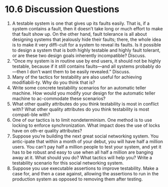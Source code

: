 10.6 Discussion Questions
===

1. A testable system is one that gives up its faults easily. That is, if a system contains a fault, then it doesn’t take long or much effort to make that fault show up. On the other hand, fault tolerance is all about designing systems that jealously hide their faults; there, the whole idea is to make it very diffi-cult for a system to reveal its faults. Is it possible to design a system that is both highly testable and highly fault tolerant, or are these two design goals inherently incompatible? Discuss.
2. “Once my system is in routine use by end users, it should not be highly testable, because if it still contains faults—and all systems probably do—then I don’t want them to be easily revealed.” Discuss.
3. Many of the tactics for testability are also useful for achieving modifiabili-ty. Why do you think that is?
4. Write some concrete testability scenarios for an automatic teller machine. How would you modify your design for the automatic teller machine to ac-commodate these scenarios?
5. What other quality attributes do you think testability is most in conflict with? What other quality attributes do you think testability is most compati-ble with?
6. One of our tactics is to limit nondeterminism. One method is to use locking to enforce synchronization. What impact does the use of locks have on oth-er quality attributes?
7. Suppose you’re building the next great social networking system. You antic-ipate that within a month of your debut, you will have half a million users. You can’t pay half a million people to test your system, and yet it has to be robust and easy to use when all half a million are banging away at it. What should you do? What tactics will help you? Write a testability scenario for this social networking system.
8. Suppose you use executable assertions to improve testability. Make a case for, and then a case against, allowing the assertions to run in the production system as opposed to removing them after testing.
